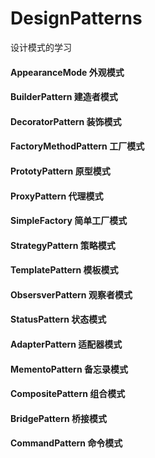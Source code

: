# DesignPatterns
设计模式的学习
#### AppearanceMode         外观模式
#### BuilderPattern         建造者模式
#### DecoratorPattern       装饰模式
#### FactoryMethodPattern   工厂模式
#### PrototyPattern         原型模式
#### ProxyPattern           代理模式
#### SimpleFactory          简单工厂模式
#### StrategyPattern        策略模式
#### TemplatePattern        模板模式
#### ObsersverPattern       观察者模式
#### StatusPattern          状态模式
#### AdapterPattern         适配器模式
#### MementoPattern         备忘录模式
#### CompositePattern       组合模式
#### BridgePattern          桥接模式
#### CommandPattern         命令模式

